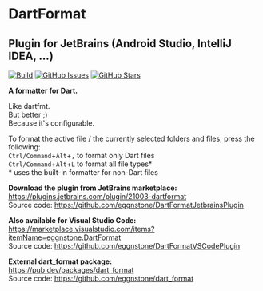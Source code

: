 # DartFormat

## Plugin for JetBrains (Android Studio, IntelliJ IDEA, ...)

[![Build](https://github.com/eggnstone/DartFormatJetBrainsPlugin/actions/workflows/gradle.yaml/badge.svg)](https://github.com/eggnstone/DartFormatJetBrainsPlugin/actions)
[![GitHub Issues](https://img.shields.io/github/issues/eggnstone/DartFormatJetBrainsPlugin.svg)](https://github.com/eggnstone/DartFormatJetBrainsPlugin/issues)
[![GitHub Stars](https://img.shields.io/github/stars/eggnstone/DartFormatJetBrainsPlugin.svg)](https://github.com/eggnstone/DartFormatJetBrainsPlugin/stargazers)

**A formatter for Dart.**

Like dartfmt.  
But better ;)  
Because it's configurable.

To format the active file / the currently selected folders and files, press the following:  
`Ctrl/Command`+`Alt`+`,` to format only Dart files  
`Ctrl/Command`+`Alt`+`L` to format all file types*  
\* uses the built-in formatter for non-Dart files

**Download the plugin from JetBrains marketplace:**  
https://plugins.jetbrains.com/plugin/21003-dartformat  
Source code: https://github.com/eggnstone/DartFormatJetbrainsPlugin

**Also available for Visual Studio Code:**  
https://marketplace.visualstudio.com/items?itemName=eggnstone.DartFormat    
Source code: https://github.com/eggnstone/DartFormatVSCodePlugin

**External dart_format package:**  
https://pub.dev/packages/dart_format  
Source code: https://github.com/eggnstone/dart_format
